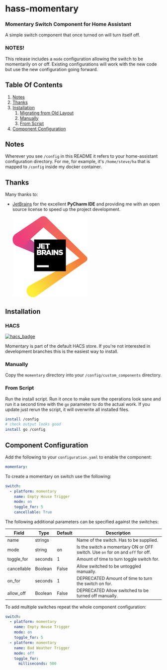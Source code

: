 # hass-momentary
### Momentary Switch Component for Home Assistant
A simple switch component that once turned on will turn itself off.

### NOTES!
This release includes a `mode` configuration allowing the switch to be
momentarily on or off. Existing configurations will work with the new code but
use the new configuration going forward.

## Table Of Contents
1. [Notes](#Notes)
1. [Thanks](#Thanks)
1. [Installation](#Installation)
   1. [Migrating from Old Layout](#Migrating-from-Old-Layout)
   1. [Manually](#Manually)
   1. [From Script](#From-Script)
1. [Component Configuration](#Component-Configuration)

## Notes
Wherever you see `/config` in this README it refers to your home-assistant
configuration directory. For me, for example, it's `/home/steve/ha` that is
mapped to `/config` inside my docker container.

## Thanks
Many thanks to:
* [JetBrains](https://www.jetbrains.com/?from=hass-aarlo) for the excellent
  **PyCharm IDE** and providing me with an open source license to speed up the
  project development.
 
  [![JetBrains](/images/jetbrains.svg)](https://www.jetbrains.com/?from=hass-aarlo)

## Installation

### HACS
[![hacs_badge](https://img.shields.io/badge/HACS-Default-orange.svg?style=for-the-badge)](https://github.com/custom-components/hacs)

Momentary is part of the default HACS store. If you're not interested in
development branches this is the easiest way to install.

### Manually
Copy the `momentary` directory into your `/config/custom_components` directory.

### From Script
Run the install script. Run it once to make sure the operations look sane and
run it a second time with the `go` parameter to do the actual work. If you
update just rerun the script, it will overwrite all installed files.

```sh
install /config
# check output looks good
install go /config
```

## Component Configuration
Add the following to your `configuration.yaml` to enable the component:

```yaml
momentary:
```

To create a momentary on switch use the following:

```yaml
switch:
  - platform: momentary
    name: Empty House Trigger
    mode: on
    toggle_for: 5
    cancellable: True
```

The following additional parameters can be specified against the switches:

| Field                   | Type       | Default            | Description
| ----------------------- | ---------- | ------------------ | ------------------------------------------------------------------------------------------------------------------------------------------------------------------------------------------------------------------------------------------- |
| name                    | strings    |                    | Name of the switch. Has to be supplied.                                                                                                                                                                                                     |
| mode                    | string     | on                 | Is the switch a momentary ON or OFF switch. Use `on` for on and `off` for off.                                                                                                                                                              |
| toggle_for              | seconds    | 1                  | Amount of time to turn toggle switch for.                                                                                                                                                                                                   |
| cancellable             | Boolean    | False              | Allow switched to be untoggled manually.                                                                                                                                                                                                    |
| on_for                  | seconds    | 1                  | DEPRECATED Amount of time to turn the switch on for.                                                                                                                                                                                        |
| allow_off               | Boolean    | False              | DEPRECATED Allow switched to be turned off manually.                                                                                                                                                                                        |

To add multiple switches repeat the whole component configuration:

```yaml
switch:
  - platform: momentary
    name: Empty House Trigger
    mode: on
    toggle_for: 5
  - platform: momentary
    name: Bad Weather Trigger
    mode: off
    toggle_for:
      milliseconds: 500
```
